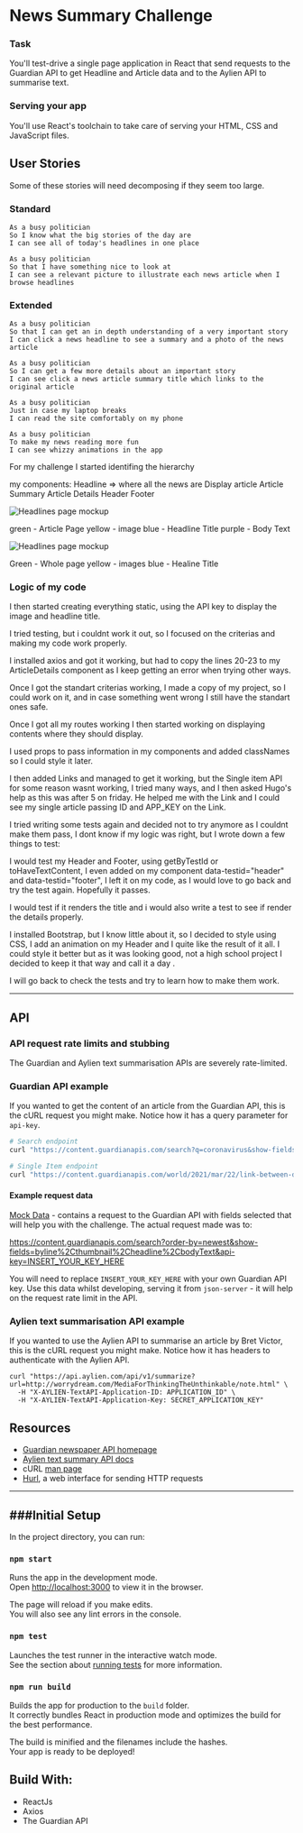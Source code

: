 # News Summary Challenge

### Task

You'll test-drive a single page application in React that send requests to the Guardian API to get Headline and Article data and to the Aylien API to summarise text. 

### Serving your app

You'll use React's toolchain to take care of serving your HTML, CSS and JavaScript files.  

## User Stories

Some of these stories will need decomposing if they seem too large.

### Standard
```
As a busy politician
So I know what the big stories of the day are
I can see all of today's headlines in one place
```

```
As a busy politician
So that I have something nice to look at
I can see a relevant picture to illustrate each news article when I browse headlines
```

### Extended

```
As a busy politician
So that I can get an in depth understanding of a very important story
I can click a news headline to see a summary and a photo of the news article
```

```
As a busy politician
So I can get a few more details about an important story
I can see click a news article summary title which links to the original article
```

```
As a busy politician
Just in case my laptop breaks
I can read the site comfortably on my phone
```

```
As a busy politician
To make my news reading more fun
I can see whizzy animations in the app
```


For my challenge I started identifing the hierarchy 

my components:
Headline => where all the news are
Display article
Article Summary
Article Details
Header 
Footer


![Headlines page mockup](images/news-summary-project-article-page-mockup.png)

green - Article Page
yellow - image
blue - Headline Title
purple - Body Text

![Headlines page mockup](images/news-summary-project-headlines-page-mockup.png)

Green - Whole page
yellow - images
blue - Healine Title 


### Logic of my code 

I then started creating everything static, using the API key to display the image and headline title.

I tried testing, but i couldnt work it out, so I focused on the criterias and making my code work properly.


I installed axios and got it working, but had to copy the lines 20-23 to my ArticleDetails component as I keep getting an error when trying other ways.

Once I got the standart criterias working, I made a copy of my project, so I could work on it, and in case something went wrong I still have the standart ones safe.

Once I got all my routes working I then started working on displaying contents where they should display.

I used props to pass information in my components and added classNames so I could style it later.

I then added Links and managed to get it working, but the Single item API for some reason wasnt working, I tried many ways, and I then asked Hugo's help as this was after 5 on friday. He helped me with the Link and I could see my single article passing ID and APP_KEY on the Link.

I tried writing some tests again and decided not to try anymore as I couldnt make them pass, I dont know if my logic was right, but I wrote down a few things to test:

I would test my Header and Footer, using getByTestId or toHaveTextContent, I even added on my component data-testid="header" and data-testid="footer", I left it on my code, as I would love to go back and try the test again. Hopefully it passes.

I would test if it renders the title and i would also write a test to see if render the details properly.

I installed Bootstrap, but I know little about it, so I decided to style using CSS, I add an animation on my Header and I quite like the result of it all. I could style it better but as it was looking good, not a high school project I decided to keep it that way and call it a day .

I will go back to check the tests and try to learn how to make them work.

------------------------



## API

### API request rate limits and stubbing

The Guardian and Aylien text summarisation APIs are severely rate-limited.


### Guardian API example


If you wanted to get the content of an article from the Guardian API, this is the cURL request you might make.  Notice how it has a query parameter for `api-key`.

```sh
# Search endpoint
curl "https://content.guardianapis.com/search?q=coronavirus&show-fields=body&api-key=API_KEY"
```
```sh
# Single Item endpoint
curl "https://content.guardianapis.com/world/2021/mar/22/link-between-diabetes-and-coronavirus-infections?show-fields=body&api-key=API_KEY"
```

#### Example request data

[Mock Data](./mockNewsData.json) - contains a request to the Guardian API with fields selected that will help you with the challenge.  The actual request made was to:

https://content.guardianapis.com/search?order-by=newest&show-fields=byline%2Cthumbnail%2Cheadline%2CbodyText&api-key=INSERT_YOUR_KEY_HERE

You will need to replace `INSERT_YOUR_KEY_HERE` with your own Guardian API key.  Use this data whilst developing, serving it from `json-server` - it will help on the request rate limit in the API.

### Aylien text summarisation API example

If you wanted to use the Aylien API to summarise an article by Bret Victor, this is the cURL request you might make.  Notice how it has headers to authenticate with the Aylien API.

```
curl "https://api.aylien.com/api/v1/summarize?url=http://worrydream.com/MediaForThinkingTheUnthinkable/note.html" \
  -H "X-AYLIEN-TextAPI-Application-ID: APPLICATION_ID" \
  -H "X-AYLIEN-TextAPI-Application-Key: SECRET_APPLICATION_KEY"
```

## Resources

* [Guardian newspaper API homepage](http://open-platform.theguardian.com/documentation/)
* [Aylien text summary API docs](http://docs.aylien.com/docs/summarize)
* cURL [man page](https://curl.haxx.se/docs/manpage.html)
* [Hurl](https://www.hurl.it/), a web interface for sending HTTP requests

---


###Initial Setup
-----

In the project directory, you can run:

### `npm start`

Runs the app in the development mode.\
Open [http://localhost:3000](http://localhost:3000) to view it in the browser.

The page will reload if you make edits.\
You will also see any lint errors in the console.

### `npm test`

Launches the test runner in the interactive watch mode.\
See the section about [running tests](https://facebook.github.io/create-react-app/docs/running-tests) for more information.

### `npm run build`

Builds the app for production to the `build` folder.\
It correctly bundles React in production mode and optimizes the build for the best performance.

The build is minified and the filenames include the hashes.\
Your app is ready to be deployed!

Build With:
-----
* ReactJs
* Axios
* The Guardian API




